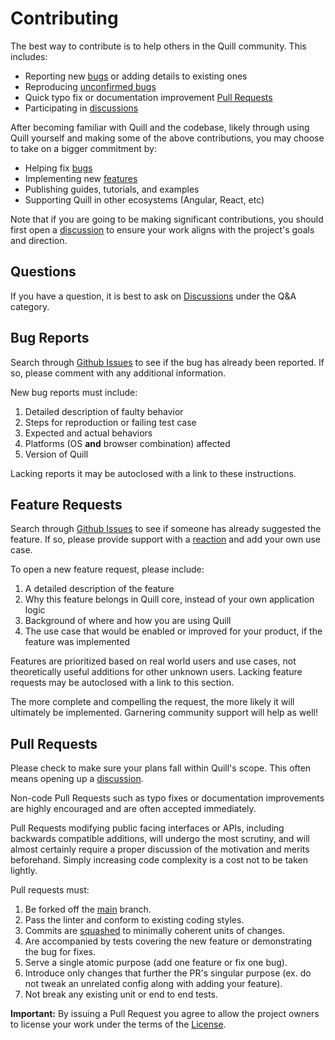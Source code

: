 # Contributing

The best way to contribute is to help others in the Quill community. This includes:

- Reporting new [bugs](https://github.com/quilljs/quill/labels/bug) or adding details to existing ones
- Reproducing [unconfirmed bugs](https://github.com/quilljs/quill/labels/needs%20reproduction)
- Quick typo fix or documentation improvement [Pull Requests](#pull-requests)
- Participating in [discussions](https://github.com/quilljs/quill/discussions)

After becoming familiar with Quill and the codebase, likely through using Quill yourself and making some of the above
contributions, you may choose to take on a bigger commitment by:

- Helping fix [bugs](https://github.com/quilljs/quill/labels/bug)
- Implementing new [features](https://github.com/quilljs/quill/labels/feature)
- Publishing guides, tutorials, and examples
- Supporting Quill in other ecosystems (Angular, React, etc)

Note that if you are going to be making significant contributions, you should first open
a [discussion](https://github.com/quilljs/quill/discussions) to ensure your work aligns with the project's goals and
direction.

## Questions

If you have a question, it is best to ask on [Discussions](https://github.com/quilljs/quill/discussions) under the Q&A
category.

## Bug Reports

Search through [Github Issues](https://github.com/quilljs/quill/issues) to see if the bug has already been reported. If
so, please comment with any additional information.

New bug reports must include:

1. Detailed description of faulty behavior
2. Steps for reproduction or failing test case
3. Expected and actual behaviors
4. Platforms (OS **and** browser combination) affected
5. Version of Quill

Lacking reports it may be autoclosed with a link to these instructions.

## Feature Requests

Search through [Github Issues](https://github.com/quilljs/quill/labels/feature) to see if someone has already suggested
the feature. If so, please provide support with
a [reaction](https://github.com/blog/2119-add-reactions-to-pull-requests-issues-and-comments) and add your own use case.

To open a new feature request, please include:

1. A detailed description of the feature
2. Why this feature belongs in Quill core, instead of your own application logic
3. Background of where and how you are using Quill
4. The use case that would be enabled or improved for your product, if the feature was implemented

Features are prioritized based on real world users and use cases, not theoretically useful additions for other unknown
users. Lacking feature requests may be autoclosed with a link to this section.

The more complete and compelling the request, the more likely it will ultimately be implemented. Garnering community
support will help as well!

## Pull Requests

Please check to make sure your plans fall within Quill's scope. This often means opening up
a [discussion](https://github.com/quilljs/quill/labels/discussion).

Non-code Pull Requests such as typo fixes or documentation improvements are highly encouraged and are often accepted
immediately.

Pull Requests modifying public facing interfaces or APIs, including backwards compatible additions, will undergo the
most scrutiny, and will almost certainly require a proper discussion of the motivation and merits beforehand. Simply
increasing code complexity is a cost not to be taken lightly.

Pull requests must:

1. Be forked off the [main](https://github.com/quilljs/quill/tree/main) branch.
2. Pass the linter and conform to existing coding styles.
3. Commits are [squashed](https://git-scm.com/book/en/v2/Git-Tools-Rewriting-History#Squashing-Commits) to minimally
   coherent units of changes.
4. Are accompanied by tests covering the new feature or demonstrating the bug for fixes.
5. Serve a single atomic purpose (add one feature or fix one bug).
6. Introduce only changes that further the PR's singular purpose (ex. do not tweak an unrelated config along with adding
   your feature).
7. Not break any existing unit or end to end tests.

**Important:** By issuing a Pull Request you agree to allow the project owners to license your work under the terms of
the [License](https://github.com/quilljs/quill/blob/master/LICENSE).
